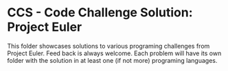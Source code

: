 CCS - Code Challenge Solution: Project Euler
============================================

This folder showcases solutions to various programing challenges from Project Euler. Feed back is always welcome.
Each problem will have its own folder with the solution in at least one (if not more) programing languages.